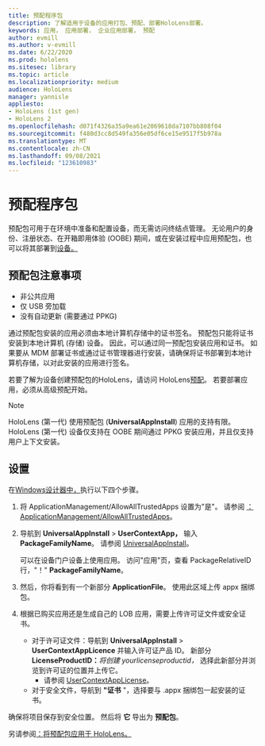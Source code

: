 ```yaml
---
title: 预配程序包
description: 了解适用于设备的应用打包、预配、部署HoloLens部署。
keywords: 应用， 应用部署， 企业应用部署， 预配
author: evmill
ms.author: v-evmill
ms.date: 6/22/2020
ms.prod: hololens
ms.sitesec: library
ms.topic: article
ms.localizationpriority: medium
audience: HoloLens
manager: yannisle
appliesto:
- HoloLens (1st gen)
- HoloLens 2
ms.openlocfilehash: d071f4326a35a9ea61e2069618da7107bb808f04
ms.sourcegitcommit: f480d3cc8d549fa356e05df6ce15e9517f5b978a
ms.translationtype: MT
ms.contentlocale: zh-CN
ms.lasthandoff: 09/08/2021
ms.locfileid: "123610983"
---
```

# <a name="provisioning-package"></a>预配程序包

预配包可用于在环境中准备和配置设备，而无需访问终结点管理。 无论用户的身份、注册状态、在开箱即用体验 (OOBE) 期间，或在安装过程中应用预配包，也可以将其部署到[设备。](/hololens/hololens-provisioning##apply-a-provisioning-package-to-hololens-during-setup)

## <a name="provisioning-packages-considerations"></a>预配包注意事项

* 非公共应用
* 仅 USB 旁加载
* 没有自动更新 (需要通过 PPKG) 

通过预配包安装的应用必须由本地计算机存储中的证书签名。 预配包只能将证书安装到本地计算机 (存储) 设备。 因此，可以通过同一预配包安装应用和证书。 如果要从 MDM 部署证书或通过证书管理器进行安装，请确保[](certificate-manager.md)将证书部署到本地计算机存储，以对此安装的应用进行签名。

若要了解为设备创建预配包的HoloLens，请访问 HoloLens[预配](/hololens/hololens-provisioning)。 若要部署应用，必须从高级预配开始。

> [!NOTE]
> HoloLens (第一代) 使用预配包 (**UniversalAppInstall**) 应用的支持有限。 HoloLens (第一代) 设备仅支持在 OOBE 期间通过 PPKG 安装应用，并且仅支持用户上下文安装。

## <a name="setup"></a>设置

在[Windows设计器中，](https://www.microsoft.com/store/productId/9NBLGGH4TX22)执行以下四个步骤。

1. 将 ApplicationManagement/AllowAllTrustedApps 设置为"是"。 请参阅 [：ApplicationManagement/AllowAllTrustedApps](/windows/client-management/mdm/policy-csp-applicationmanagement#applicationmanagement-allowalltrustedapps)。

2. 导航到 **UniversalAppInstall**  >  **UserContextApp，** 输入 **PackageFamilyName**。 请参阅 [UniversalAppInstall](/windows/configuration/wcd/wcd-universalappinstall)。

   可以在设备门户设备上使用应用。 访问"应用"页，查看 PackageRelativeID 行，"！" **PackageFamilyName**。

3. 然后，你将看到有一个新部分 **ApplicationFile**。 使用此区域上传 appx 捆绑包。

4. 根据已购买应用还是生成自己的 LOB 应用，需要上传许可证文件或安全证书。

    - 对于许可证文件：导航到 **UniversalAppInstall**  >  **UserContextAppLicence** 并输入许可证产品 ID。 新部分 <b>LicenseProductID：</b><i>将创建 yourlicenseproductid，</i> 选择此新部分并浏览到许可证的位置并上传它。
        - 请参阅 [UserContextAppLicense](/windows/configuration/wcd/wcd-universalappinstall#usercontextapplicense)。
    - 对于安全文件，导航到 **"证书** "，选择要与 .appx 捆绑包一起安装的证书。

确保将项目保存到安全位置。 然后将 **它** 导出为 **预配包**。  

另请参阅[：将预配包应用于 HoloLens。](/hololens/hololens-provisioning#apply-a-provisioning-package-to-hololens-during-setup)
